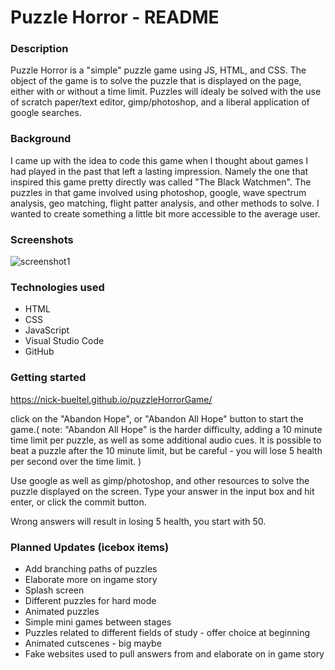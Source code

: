 # Puzzle Horror - README

### Description 

Puzzle Horror is a "simple" puzzle game using JS, HTML, and CSS. The object of the game is to solve the puzzle that is displayed on the page, either with or without a time limit. Puzzles will idealy be solved with the use of scratch paper/text editor, gimp/photoshop, and a liberal application of google searches.

 ### Background 

I came up with the idea to code this game when I thought about games I had played in the past that left a lasting impression. Namely the one that inspired this game pretty directly was called "The Black Watchmen". The puzzles in that game involved using photoshop, google, wave spectrum analysis, geo matching, flight patter analysis, and other methods to solve. I wanted to create something a little bit more accessible to the average user. 

### Screenshots

![screenshot1](https://i.imgur.com/WYAVpU3.png)



### Technologies used 

* HTML
* CSS
* JavaScript
* Visual Studio Code
* GitHub

### Getting started

https://nick-bueltel.github.io/puzzleHorrorGame/

click on the "Abandon Hope", or "Abandon All Hope" button to start the game.( note: "Abandon All Hope" is the harder difficulty, adding a 10 minute time limit per puzzle, as well as some additional audio cues. It is possible to beat a puzzle after the 10 minute limit, but be careful - you will lose 5 health per second over the time limit. )

Use google as well as gimp/photoshop, and other resources to solve the puzzle displayed on the screen. Type your answer in the input box and hit enter, or click the commit button.

Wrong answers will result in losing 5 health, you start with 50. 

### Planned Updates (icebox items)

* Add branching paths of puzzles
* Elaborate more on ingame story 
* Splash screen
* Different puzzles for hard mode
* Animated puzzles
* Simple mini games between stages
* Puzzles related to different fields of study - offer choice at beginning
* Animated cutscenes - big maybe 
* Fake websites used to pull answers from and elaborate on in game story 